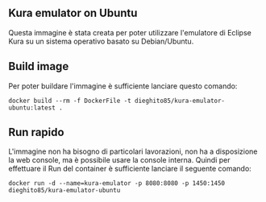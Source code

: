## Kura emulator on Ubuntu
Questa immagine è stata creata per poter utilizzare l'emulatore di Eclipse Kura su un sistema operativo basato su Debian/Ubuntu.

## Build image
Per poter buildare l'immagine è sufficiente lanciare questo comando:

```
docker build --rm -f DockerFile -t dieghito85/kura-emulator-ubuntu:latest .
```

## Run rapido
L'immagine non ha bisogno di particolari lavorazioni, non ha a disposizione la web console, ma è possibile usare la console interna. Quindi per effettuare il Run del container è sufficiente lanciare il seguente comando:

```
docker run -d --name=kura-emulator -p 8080:8080 -p 1450:1450 dieghito85/kura-emulator-ubuntu
